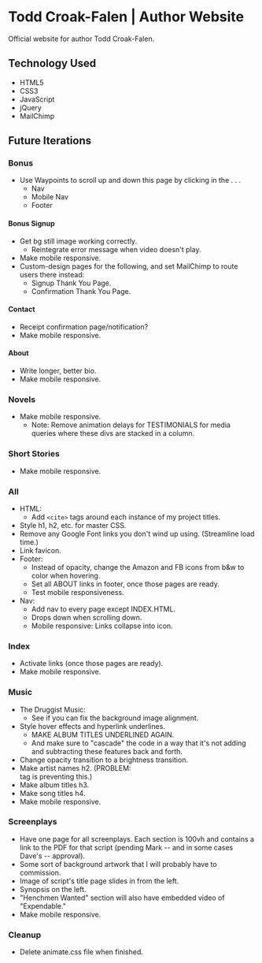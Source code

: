 # Todd Croak-Falen | Author Website
Official website for author Todd Croak-Falen.

## Technology Used

- HTML5
- CSS3
- JavaScript
- jQuery
- MailChimp

## Future Iterations

### Bonus

- Use Waypoints to scroll up and down this page by clicking in the . . .
  - Nav
  - Mobile Nav
  - Footer

#### Bonus Signup

- Get bg still image working correctly.
  - Reintegrate error message when video doesn't play.
- Make mobile responsive.
- Custom-design pages for the following, and set MailChimp to route users there instead:
  - Signup Thank You Page.
  - Confirmation Thank You Page.

#### Contact

- Receipt confirmation page/notification?
- Make mobile responsive.

#### About

- Write longer, better bio.
- Make mobile responsive.

### Novels

- Make mobile responsive.
  - Note: Remove animation delays for TESTIMONIALS for media queries where these divs are stacked in a column.

### Short Stories

- Make mobile responsive.

### All

- HTML:
  - Add `<cite>` tags around each instance of my project titles.
- Style h1, h2, etc. for master CSS.
- Remove any Google Font links you don't wind up using. (Streamline load time.)
- Link favicon.
- Footer:
  - Instead of opacity, change the Amazon and FB icons from b&w to color when hovering.
  - Set all ABOUT links in footer, once those pages are ready.
  - Test mobile responsiveness.
- Nav:
  - Add nav to every page except INDEX.HTML.
  - Drops down when scrolling down.
  - Mobile responsive: Links collapse into icon.

### Index

- Activate links (once those pages are ready).
- Make mobile responsive.

### Music

- The Druggist Music:
  - See if you can fix the background image alignment.
- Style hover effects and hyperlink underlines.
  - MAKE ALBUM TITLES UNDERLINED AGAIN.
  - And make sure to "cascade" the code in a way that it's not adding and subtracting these features back and forth.
- Change opacity transition to a brightness transition.
- Make artist names h2. (PROBLEM: <summary> tag is preventing this.)
- Make album titles h3.
- Make song titles h4.
- Make mobile responsive.

### Screenplays

- Have one page for all screenplays. Each section is 100vh and contains a link to the PDF for that script (pending Mark -- and in some cases Dave's -- approval).
- Some sort of background artwork that I will probably have to commission.
- Image of script's title page slides in from the left.
- Synopsis on the left.
- "Henchmen Wanted" section will also have embedded video of "Expendable."
- Make mobile responsive.

### Cleanup

- Delete animate.css file when finished.